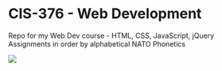 # CIS-376 - Web Development
Repo for my Web Dev course - HTML, CSS, JavaScript, jQuery  
Assignments in order by alphabetical NATO Phonetics

![](https://media.giphy.com/media/qgQUggAC3Pfv687qPC/giphy.gif)
